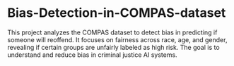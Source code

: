 # Bias-Detection-in-COMPAS-dataset
This project analyzes the COMPAS dataset to detect bias in predicting if someone will reoffend. It focuses on fairness across race, age, and gender, revealing if certain groups are unfairly labeled as high risk. The goal is to understand and reduce bias in criminal justice AI systems.
